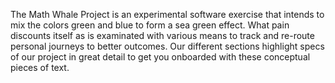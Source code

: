 The Math Whale Project is an experimental software 
exercise that intends to mix the colors green and blue to 
form a sea green effect. What pain discounts itself as is 
examinated with various means to track and re-route 
personal journeys to better outcomes. Our different 
sections highlight specs of our project in great detail to 
get you onboarded with these conceptual pieces of text.
